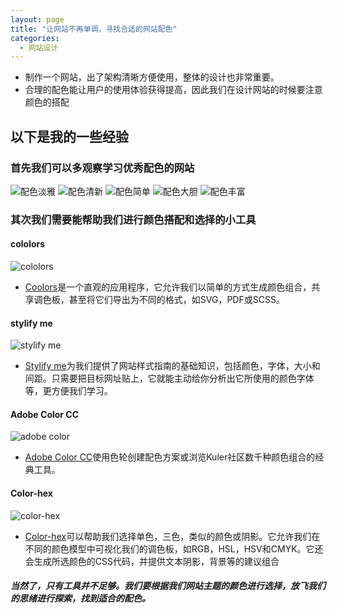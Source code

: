 ```yaml
---
layout: page
title: "让网站不再单调，寻找合适的网站配色"
categories:
  - 网站设计
---
```


- 制作一个网站，出了架构清晰方便使用，整体的设计也非常重要。
- 合理的配色能让用户的使用体验获得提高，因此我们在设计网站的时候要注意颜色的搭配

## 以下是我的一些经验
### 首先我们可以多观察学习优秀配色的网站
![配色淡雅](https://gitee.com/jiayichen/jiayichen/raw/gh-pages/assets/images/danya.png)
![配色清新](https://gitee.com/jiayichen/jiayichen/raw/gh-pages/assets/images/qingxing.png)
![配色简单](https://gitee.com/jiayichen/jiayichen/raw/gh-pages/assets/images/jiandan.png)
![配色大胆](https://gitee.com/jiayichen/jiayichen/blob/gh-pages/assets/images/dadan.png)
![配色丰富](https://gitee.com/jiayichen/jiayichen/raw/gh-pages/assets/images/fengfu.png)

### 其次我们需要能帮助我们进行颜色搭配和选择的小工具
#### cololors
![cololors](https://gitee.com/jiayichen/jiayichen/raw/gh-pages/assets/images/coolors.png)
- [Coolors](https://coolors.co/)是一个直观的应用程序，它允许我们以简单的方式生成颜色组合，共享调色板，甚至将它们导出为不同的格式，如SVG，PDF或SCSS。

#### stylify me
![stylify me](https://gitee.com/jiayichen/jiayichen/raw/gh-pages/assets/images/stylifyme.png)
- [Stylify me](http://stylifyme.com/)为我们提供了网站样式指南的基础知识，包括颜色，字体，大小和间距。只需要把目标网址贴上，它就能主动给你分析出它所使用的颜色字体等，更方便我们学习。

#### Adobe Color CC
![adobe color](https://gitee.com/jiayichen/jiayichen/raw/gh-pages/assets/images/adobe%20color.png)
- [Adobe Color CC](https://color.adobe.com/zh/create/color-wheel/)使用色轮创建配色方案或浏览Kuler社区数千种颜色组合的经典工具。

#### Color-hex
![color-hex](https://gitee.com/jiayichen/jiayichen/raw/gh-pages/assets/images/color-hex.png)
- [Color-hex](https://www.color-hex.com/)可以帮助我们选择单色，三色，类似的颜色或阴影。它允许我们在不同的颜色模型中可视化我们的调色板，如RGB，HSL，HSV和CMYK。它还会生成所选颜色的CSS代码，并提供文本阴影，背景等的建议组合

##### 当然了，只有工具并不足够。我们要根据我们网站主题的颜色进行选择，放飞我们的思绪进行探索，找到适合的配色。